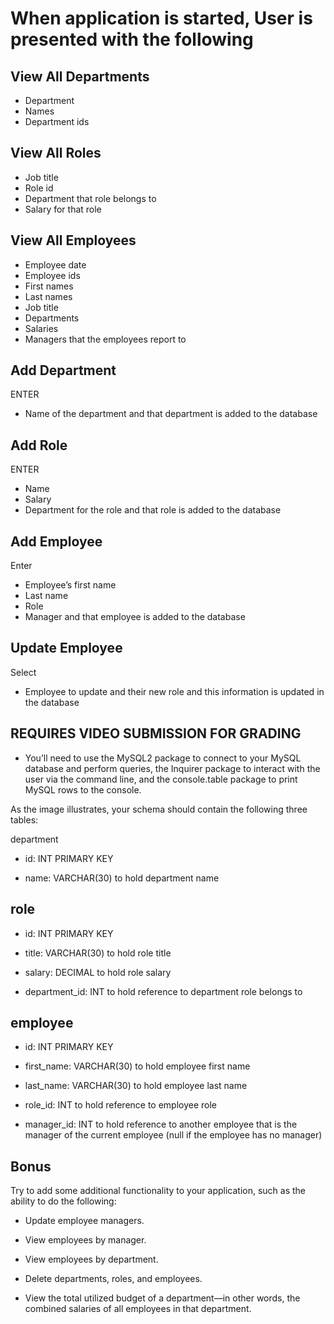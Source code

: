 # When application is started, User is presented with the following

## View All Departments

- Department
- Names
- Department ids

## View All Roles

- Job title
- Role id
- Department that role belongs to
- Salary for that role

## View All Employees

- Employee date
- Employee ids
- First names
- Last names
- Job title
- Departments
- Salaries
- Managers that the employees report to

## Add Department

ENTER

- Name of the department and that department is added to the database

## Add Role

ENTER

- Name
- Salary
- Department for the role and that role is added to the database

## Add Employee

Enter

- Employee’s first name
- Last name
- Role
- Manager
  and that employee is added to the database

## Update Employee

Select

- Employee to update and their new role and this information is updated in the database

## REQUIRES VIDEO SUBMISSION FOR GRADING

- You’ll need to use the MySQL2 package to connect to your MySQL database and perform queries, the Inquirer package to interact with the user via the command line, and the console.table package to print MySQL rows to the console.

As the image illustrates, your schema should contain the following three tables:

department

- id: INT PRIMARY KEY

- name: VARCHAR(30) to hold department name

## role

- id: INT PRIMARY KEY

- title: VARCHAR(30) to hold role title

- salary: DECIMAL to hold role salary

- department_id: INT to hold reference to department role belongs to

## employee

- id: INT PRIMARY KEY

- first_name: VARCHAR(30) to hold employee first name

- last_name: VARCHAR(30) to hold employee last name

- role_id: INT to hold reference to employee role

- manager_id: INT to hold reference to another employee that is the manager of the current employee (null if the employee has no manager)

## Bonus

Try to add some additional functionality to your application, such as the ability to do the following:

- Update employee managers.

- View employees by manager.

- View employees by department.

- Delete departments, roles, and employees.

- View the total utilized budget of a department—in other words, the combined salaries of all employees in that department.
